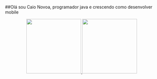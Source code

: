 ##Olá sou Caio Novoa, programador java e crescendo como desenvolver mobile
<div align="center">
  <a href="https://github.com/CaioNovoaA">
  <img height="180em" src="https://github-readme-stats.vercel.app/api?username=Caio?Novoa?Antunes&show_icons=true&theme=dracula&include_all_commits=true&count_private=true"/>
  <img height="180em" src="https://github-readme-stats.vercel.app/api/top-langs/?username=CaioNovoaA&layout=compact&langs_count=7&theme=dracula"/>
  
</div>
